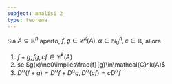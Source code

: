 ```yaml
---
subject: analisi 2
type: teorema
---
```

Sia $A\subseteq\mathbb{R}^n$ aperto, $f,g\in\mathcal{C}^k(A),\alpha\in\mathbb{N}^n_0,c\in\mathbb{R}$, allora
1. $f+g,fg,cf\in\mathcal{C}^k(A)$
2. se $g(x)\ne0\implies\frac{f}{g}\in\mathcal{C}^k(A)$
3. $D^{\alpha}(f+g)=D^{\alpha}f+D^{\alpha}g,D^{\alpha}(cf)=cD^{\alpha}f$